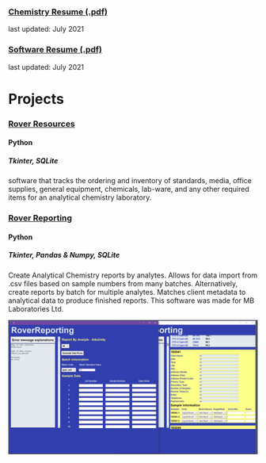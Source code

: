 ### [Chemistry Resume (.pdf)](Peter_Levett_Chemistry_Resume_04July2021.pdf)
last updated: July 2021
### [Software Resume (.pdf)](Peter_Levett_Programming_Resume_04July2021.pdf)
last updated: July 2021

# Projects

### [Rover Resources](https://github.com/StavromularBeta/RoverResources)
#### Python 
##### Tkinter, SQLite 

software that tracks the ordering and inventory of standards, media, office supplies, general equipment, chemicals, lab-ware, and any other required items for an analytical chemistry laboratory.

### [Rover Reporting](https://github.com/StavromularBeta/RoverReporting/tree/master)
#### Python
##### Tkinter, Pandas & Numpy, SQLite

Create Analytical Chemistry reports by analytes. Allows for data import from .csv files based on sample numbers from many batches. Alternatively, create reports by batch for multiple analytes. Matches client metadata to analytical data to produce finished reports. This software was made for MB Laboratories Ltd.

![](RoverReporting.png)

